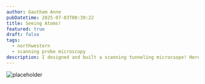 ```yaml
---
author: Gautham Anne
pubDatetime: 2025-07-03T00:39:22
title: Seeing Atoms!
featured: true
draft: false
tags:
  - northwestern
  - scanning probe microscopy
description: I designed and built a scanning tunneling microcsope! Here's an overview!
---
```


![placeholder](@assets/images/placeholder.png)
